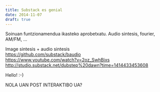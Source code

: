 ```yaml
---
title: Substack es genial
date: 2014-11-07
draft: true
---
```


Soinuan funtzionamendua ikasteko aprobetxatu.
Audio sintesis, fourier, AM/FM, ...

Image sintesis + audio sintesis  
https://github.com/substack/baudio  
https://www.youtube.com/watch?v=2oz_SwhBixs  
http://studio.substack.net/dubstep%20dawn?time=1414433453608

Hello! :-)

NOLA UAN POST INTERAKTIBO UA?